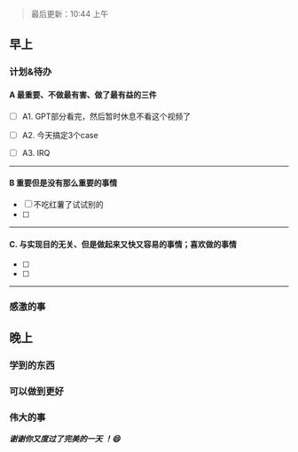 > 最后更新：10:44 上午

## 早上

### 计划&待办

#### A  最重要、不做最有害、做了最有益的三件

- [ ] A1. GPT部分看完，然后暂时休息不看这个视频了

- [ ] A2. 今天搞定3个case

- [ ] A3. IRQ


----

#### B 重要但是没有那么重要的事情

- [ ] 不吃红薯了试试别的
- [ ] 

----

#### C. 与实现目的无关、但是做起来又快又容易的事情；喜欢做的事情

- [ ] 
- [ ] 

----

### 感激的事


## 晚上

### 学到的东西


### 可以做到更好


### 伟大的事 



***谢谢你又度过了完美的一天 ！:smile:***